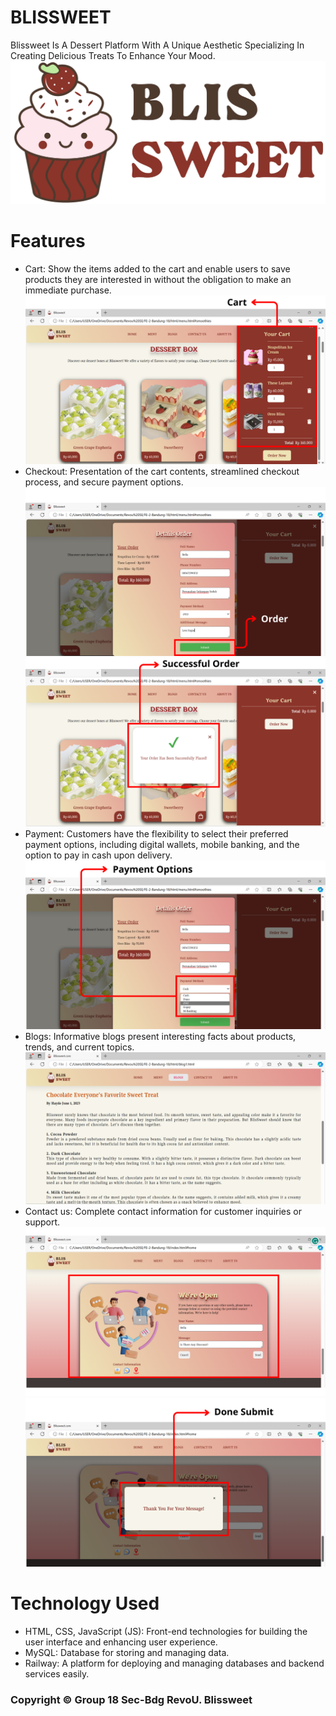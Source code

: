 # BLISSWEET
Blissweet Is A Dessert Platform With A Unique Aesthetic Specializing In Creating Delicious Treats To Enhance Your Mood.
![Alt text](https://github.com/Kampus-Merdeka-Software-Engineering/FE-2-Bandung-18/blob/main/assets/image_home/Logo.png?raw=true)

# Features
* Cart: Show the items added to the cart and enable users to save products they are interested in without the obligation to make an immediate purchase.
  ![Alt text](https://github.com/Kampus-Merdeka-Software-Engineering/FE-2-Bandung-18/blob/main/assets/image_readme/4.png?raw=true)
* Checkout: Presentation of the cart contents, streamlined checkout process, and secure payment options.
  ![Alt text](https://github.com/Kampus-Merdeka-Software-Engineering/FE-2-Bandung-18/blob/main/assets/image_readme/5.png?raw=true)
  ![Alt text](https://github.com/Kampus-Merdeka-Software-Engineering/FE-2-Bandung-18/blob/main/assets/image_readme/6.png?raw=true)
* Payment: Customers have the flexibility to select their preferred payment options, including digital wallets, mobile banking, and the option to pay in cash upon delivery.
  ![Alt text](https://github.com/Kampus-Merdeka-Software-Engineering/FE-2-Bandung-18/blob/main/assets/image_readme/3.png?raw=true)
* Blogs: Informative blogs present interesting facts about products, trends, and current topics.
  ![Alt text](https://github.com/Kampus-Merdeka-Software-Engineering/FE-2-Bandung-18/blob/main/assets/image_readme/7.png?raw=true)
* Contact us: Complete contact information for customer inquiries or support.
  ![Alt text](https://github.com/Kampus-Merdeka-Software-Engineering/FE-2-Bandung-18/blob/main/assets/image_readme/2.png?raw=true)
  ![Alt text](https://github.com/Kampus-Merdeka-Software-Engineering/FE-2-Bandung-18/blob/main/assets/image_readme/1.png?raw=true)
  
# Technology Used
* HTML, CSS, JavaScript (JS): Front-end technologies for building the user interface and enhancing user experience.
* MySQL: Database for storing and managing data.
* Railway: A platform for deploying and managing databases and backend services easily.

### Copyright © Group 18 Sec-Bdg RevoU. Blissweet
